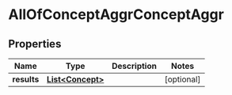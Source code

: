 # AllOfConceptAggrConceptAggr

## Properties
Name | Type | Description | Notes
------------ | ------------- | ------------- | -------------
**results** | [**List&lt;Concept&gt;**](Concept.md) |  |  [optional]

